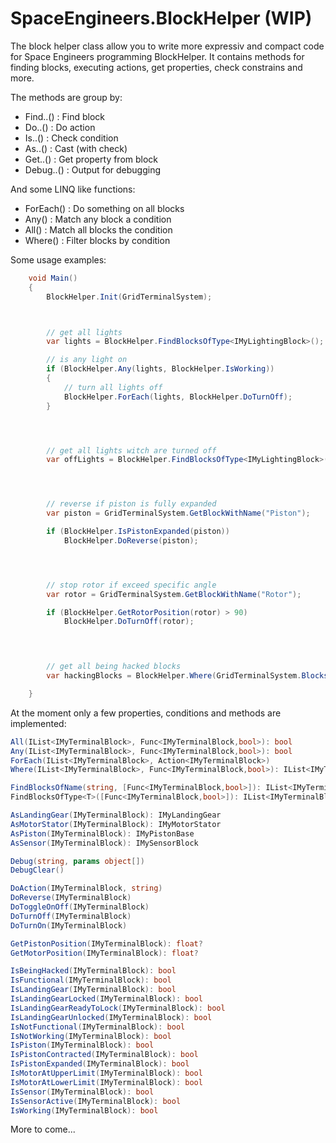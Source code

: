 SpaceEngineers.BlockHelper (WIP)
================================

The block helper class allow you to write more expressiv and compact code for Space Engineers programming BlockHelper.
It contains methods for finding blocks, executing actions, get properties, check constrains and more.

The methods are group by:
- Find..() : Find block
- Do..() : Do action
- Is..() : Check condition
- As..() : Cast (with check)
- Get..() : Get property from block
- Debug..() : Output for debugging

And some LINQ like functions:
- ForEach() : Do something on all blocks
- Any() : Match any block a condition
- All() : Match all blocks the condition
- Where() : Filter blocks by condition

Some usage examples:
```csharp
    void Main()
    {
        BlockHelper.Init(GridTerminalSystem);



        // get all lights
        var lights = BlockHelper.FindBlocksOfType<IMyLightingBlock>();

        // is any light on
        if (BlockHelper.Any(lights, BlockHelper.IsWorking))
        {
            // turn all lights off
            BlockHelper.ForEach(lights, BlockHelper.DoTurnOff);
        }




        // get all lights witch are turned off
        var offLights = BlockHelper.FindBlocksOfType<IMyLightingBlock>(BlockHelper.IsNotWorking);




        // reverse if piston is fully expanded
        var piston = GridTerminalSystem.GetBlockWithName("Piston");

        if (BlockHelper.IsPistonExpanded(piston))
            BlockHelper.DoReverse(piston);




        // stop rotor if exceed specific angle
        var rotor = GridTerminalSystem.GetBlockWithName("Rotor");

        if (BlockHelper.GetRotorPosition(rotor) > 90)
            BlockHelper.DoTurnOff(rotor);



            
        // get all being hacked blocks
        var hackingBlocks = BlockHelper.Where(GridTerminalSystem.Blocks, BlockHelper.IsBeingHacked);

    }
```

At the moment only a few properties, conditions and methods are implemented:

```csharp
All(IList<IMyTerminalBlock>, Func<IMyTerminalBlock,bool>): bool 
Any(IList<IMyTerminalBlock>, Func<IMyTerminalBlock,bool>): bool 
ForEach(IList<IMyTerminalBlock>, Action<IMyTerminalBlock>) 
Where(IList<IMyTerminalBlock>, Func<IMyTerminalBlock,bool>): IList<IMyTerminalBlock> 

FindBlocksOfName(string, [Func<IMyTerminalBlock,bool>]): IList<IMyTerminalBlock> 
FindBlocksOfType<T>([Func<IMyTerminalBlock,bool>]): IList<IMyTerminalBlock> 

AsLandingGear(IMyTerminalBlock): IMyLandingGear 
AsMotorStator(IMyTerminalBlock): IMyMotorStator
AsPiston(IMyTerminalBlock): IMyPistonBase 
AsSensor(IMyTerminalBlock): IMySensorBlock 

Debug(string, params object[]) 
DebugClear() 

DoAction(IMyTerminalBlock, string) 
DoReverse(IMyTerminalBlock) 
DoToggleOnOff(IMyTerminalBlock) 
DoTurnOff(IMyTerminalBlock) 
DoTurnOn(IMyTerminalBlock) 

GetPistonPosition(IMyTerminalBlock): float? 
GetMotorPosition(IMyTerminalBlock): float? 

IsBeingHacked(IMyTerminalBlock): bool 
IsFunctional(IMyTerminalBlock): bool 
IsLandingGear(IMyTerminalBlock): bool 
IsLandingGearLocked(IMyTerminalBlock): bool 
IsLandingGearReadyToLock(IMyTerminalBlock): bool 
IsLandingGearUnlocked(IMyTerminalBlock): bool 
IsNotFunctional(IMyTerminalBlock): bool 
IsNotWorking(IMyTerminalBlock): bool 
IsPiston(IMyTerminalBlock): bool 
IsPistonContracted(IMyTerminalBlock): bool 
IsPistonExpanded(IMyTerminalBlock): bool 
IsMotorAtUpperLimit(IMyTerminalBlock): bool 
IsMotorAtLowerLimit(IMyTerminalBlock): bool 
IsSensor(IMyTerminalBlock): bool 
IsSensorActive(IMyTerminalBlock): bool 
IsWorking(IMyTerminalBlock): bool
```

More to come...
